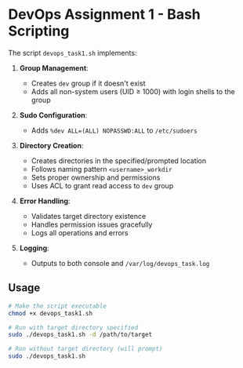 # DevOps Assignment 1 - Bash Scripting

The script `devops_task1.sh` implements:

1. **Group Management**:
   - Creates `dev` group if it doesn't exist
   - Adds all non-system users (UID ≥ 1000) with login shells to the group

2. **Sudo Configuration**:
   - Adds `%dev ALL=(ALL) NOPASSWD:ALL` to `/etc/sudoers`

3. **Directory Creation**:
   - Creates directories in the specified/prompted location
   - Follows naming pattern `<username>_workdir`
   - Sets proper ownership and permissions
   - Uses ACL to grant read access to `dev` group

4. **Error Handling**:
   - Validates target directory existence
   - Handles permission issues gracefully
   - Logs all operations and errors

5. **Logging**:
   - Outputs to both console and `/var/log/devops_task.log`

## Usage

```bash
# Make the script executable
chmod +x devops_task1.sh

# Run with target directory specified
sudo ./devops_task1.sh -d /path/to/target

# Run without target directory (will prompt)
sudo ./devops_task1.sh
